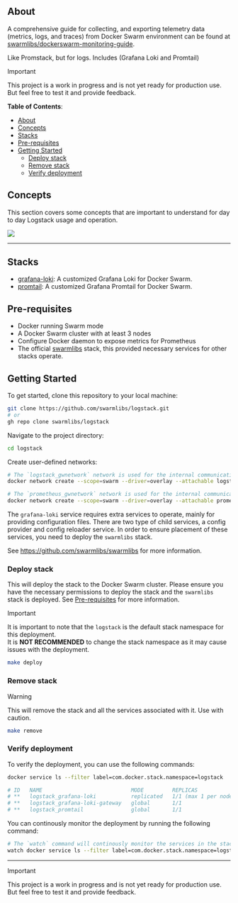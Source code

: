 ## About

A comprehensive guide for collecting, and exporting telemetry data (metrics, logs, and traces) from Docker Swarm environment can be found at [swarmlibs/dockerswarm-monitoring-guide](https://github.com/swarmlibs/dockerswarm-monitoring-guide).

Like Promstack, but for logs. Includes (Grafana Loki and Promtail)

> [!IMPORTANT]
> This project is a work in progress and is not yet ready for production use.
> But feel free to test it and provide feedback.

**Table of Contents**:
- [About](#about)
- [Concepts](#concepts)
- [Stacks](#stacks)
- [Pre-requisites](#pre-requisites)
- [Getting Started](#getting-started)
  - [Deploy stack](#deploy-stack)
  - [Remove stack](#remove-stack)
  - [Verify deployment](#verify-deployment)

## Concepts

This section covers some concepts that are important to understand for day to day Logstack usage and operation.

<picture>
  <source media="(prefers-color-scheme: dark)" srcset="https://github.com/swarmlibs/logstack/assets/4363857/7a23f4ab-9eff-49a3-af87-bc6810a41afe">
  <source media="(prefers-color-scheme: light)" srcset="https://github.com/swarmlibs/logstack/assets/4363857/61e98272-c65e-4a05-8488-8a3256544f59">
  <img src="https://github.com/swarmlibs/logstack/assets/4363857/61e98272-c65e-4a05-8488-8a3256544f59">
</picture>

---

## Stacks

- [grafana-loki](https://github.com/swarmlibs/grafana-loki): A customized Grafana Loki for Docker Swarm.
- [promtail](https://github.com/swarmlibs/promtail): A customized Grafana Promtail for Docker Swarm.

## Pre-requisites

- Docker running Swarm mode
- A Docker Swarm cluster with at least 3 nodes
- Configure Docker daemon to expose metrics for Prometheus
- The official [swarmlibs](https://github.com/swarmlibs/swarmlibs) stack, this provided necessary services for other stacks operate.

## Getting Started

To get started, clone this repository to your local machine:

```sh
git clone https://github.com/swarmlibs/logstack.git
# or
gh repo clone swarmlibs/logstack
```

Navigate to the project directory:

```sh
cd logstack
```

Create user-defined networks:

```sh
# The `logstack_gwnetwork` network is used for the internal communication between the Grafana Loki & Promtail.
docker network create --scope=swarm --driver=overlay --attachable logstack_gwnetwork

# The `prometheus_gwnetwork` network is used for the internal communication between the Prometheus Server, exporters and other agents.
docker network create --scope=swarm --driver=overlay --attachable prometheus_gwnetwork
```

The `grafana-loki` service requires extra services to operate, mainly for providing configuration files. There are two type of child services, a config provider and config reloader service. In order to ensure placement of these services, you need to deploy the `swarmlibs` stack.

See https://github.com/swarmlibs/swarmlibs for more information.

### Deploy stack

This will deploy the stack to the Docker Swarm cluster. Please ensure you have the necessary permissions to deploy the stack and the `swarmlibs` stack is deployed. See [Pre-requisites](#pre-requisites) for more information.

> [!IMPORTANT]
> It is important to note that the `logstack` is the default stack namespace for this deployment.  
> It is **NOT RECOMMENDED** to change the stack namespace as it may cause issues with the deployment.

```sh
make deploy
```

### Remove stack

> [!WARNING]
> This will remove the stack and all the services associated with it. Use with caution.

```sh
make remove
```

### Verify deployment

To verify the deployment, you can use the following commands:

```sh
docker service ls --filter label=com.docker.stack.namespace=logstack

# ID   NAME                            MODE         REPLICAS               IMAGE
# **   logstack_grafana-loki           replicated   1/1 (max 1 per node)   swarmlibs/grafana-loki:main
# **   logstack_grafana-loki-gateway   global       1/1                    swarmlibs/docker-task-proxy:main
# **   logstack_promtail               global       1/1                    swarmlibs/promtail:main
```

You can continously monitor the deployment by running the following command:

```sh
# The `watch` command will continously monitor the services in the stack and update the output every 2 seconds.
watch docker service ls --filter label=com.docker.stack.namespace=logstack
```


---

> [!IMPORTANT]
> This project is a work in progress and is not yet ready for production use.
> But feel free to test it and provide feedback.
